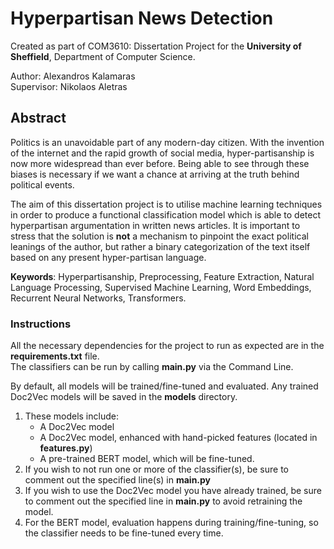 # Hyperpartisan News Detection

Created as part of COM3610: Dissertation Project for the __University of Sheffield__, Department of Computer Science.  

Author: Alexandros Kalamaras  
Supervisor: Nikolaos Aletras

## Abstract

Politics is an unavoidable part of any modern-day citizen. With the invention of the
internet and the rapid growth of social media, hyper-partisanship is now more widespread
than ever before. Being able to see through these biases is necessary if we want a chance at
arriving at the truth behind political events.   

The aim of this dissertation project is to utilise machine learning techniques in order to
produce a functional classification model which is able to detect hyperpartisan argumentation
in written news articles. It is important to stress that the solution is **not** a mechanism to pinpoint 
the exact political leanings of the author, but rather a binary categorization of the text itself 
based on any present hyper-partisan language.

   
**Keywords**: Hyperpartisanship, Preprocessing, Feature Extraction, Natural
Language Processing, Supervised Machine Learning, Word Embeddings, Recurrent Neural
Networks, Transformers.



### Instructions

All the necessary dependencies for the project to run as expected are in the **requirements.txt** file.  
The classifiers can be run by calling **main.py** via the Command Line.

By default, all models will be trained/fine-tuned and evaluated. Any trained Doc2Vec models will be saved in the **models** directory.

1. These models include:
   * A Doc2Vec model
   * A Doc2Vec model, enhanced with hand-picked features (located in **features.py**)
   * A pre-trained BERT model, which will be fine-tuned.
2. If you wish to not run one or more of the classifier(s), be sure to comment out the specified line(s) in **main.py**
3. If you wish to use the Doc2Vec model you have already trained, be sure to comment out the specified line in **main.py** to avoid retraining the model.
4. For the BERT model, evaluation happens during training/fine-tuning, so the classifier needs to be fine-tuned every time.
